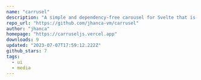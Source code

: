 ```yaml
---
name: "carrusel"
description: "A simple and dependency-free carousel for Svelte that is SSR-compatible."
repo_url: "https://github.com/jhanca-vm/carrusel"
author: "jhanca"
homepage: "https://carruseljs.vercel.app"
downloads: 9
updated: "2023-07-07T17:59:12.222Z"
github_stars: 7
tags: 
  - ui
  - media
---
```

